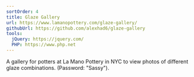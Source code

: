 ```yaml
---
sortOrder: 4
title: Glaze Gallery
url: https://www.lamanopottery.com/glaze-gallery/
githubUrl: https://github.com/alexhad6/glaze-gallery
tools:
  jQuery: https://jquery.com/
  PHP: https://www.php.net
---
```


A gallery for potters at La Mano Pottery in NYC to view photos of different glaze
combinations. (Password: "Sassy").
